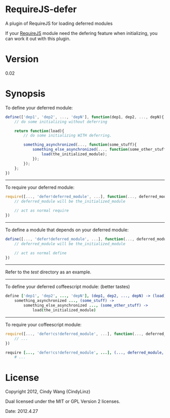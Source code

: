 RequireJS-defer
===============

A plugin of RequireJS for loading deferred modules

If your [RequireJS][] module need the defering feature when initializing,
you can work it out with this plugin.

[RequireJS]: http://requirejs.org/

Version
=======

0\.02

Synopsis
========

To define your deferred module:

```javascript
define(['dep1', 'dep2', ..., 'depN'], function(dep1, dep2, ..., depN){
    // do some initializing without deferring

    return function(load){
        // do some initializing WITH deferring.

        something_asynchronized(..., function(some_stuff){
            something_else_asynchronized(..., function(some_other_stuff){
                load(the_initialized_module);
            });
        });
    };
})
```

---

To require your deferred module:

```javascript
require([..., 'defer!deferred_module', ...], function(..., deferred_module, ...){
    // deferred_module will be the_initialized_module

    // act as normal require
})
```

---

To define a module that depends on your deferred module:

```javascript
define([..., 'defer!deferred_module', ...], function(..., deferred_module, ...){
    // deferred_module will be the_initialized_module

    // act as normal define
})
```

---

Refer to the *test* directory as an example.

---

To define your deferred coffeescript module: (better tastes)

```coffeescript
define ['dep1', 'dep2', ..., 'depN'], (dep1, dep2, ..., depN) -> (load) ->
    something_asynchronized ..., (some_stuff) ->
        something_else_asynchronized ..., (some_other_stuff) ->
            load(the_initialized_module)
```

---

To require your coffeescript module:

```javascript
require([..., 'defer!cs!deferred_module', ...], function(..., deferred_module, ...){
    // ...
})
```

```coffeescript
require [..., 'defer!cs!deferred_module', ...], (..., deferred_module, ...) ->
    # ...
```

License
=======

Copyright 2012, Cindy Wang (CindyLinz)

Dual licensed under the MIT or GPL Version 2 licenses.

Date: 2012.4.27

